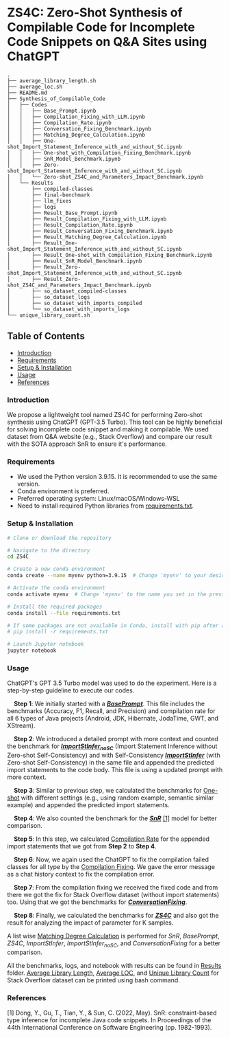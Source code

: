 # ZS4C: Zero-Shot Synthesis of Compilable Code for Incomplete Code Snippets on Q&A Sites using ChatGPT

```
.
├── average_library_length.sh
├── average_loc.sh
├── README.md
├── Synthesis_of_Compilable_Code
│   ├── Codes
│   │   ├── Base_Prompt.ipynb
│   │   ├── Compilation_Fixing_with_LLM.ipynb
│   │   ├── Compilation_Rate.ipynb
│   │   ├── Conversation_Fixing_Benchmark.ipynb
│   │   ├── Matching_Degree_Calculation.ipynb
│   │   ├── One-shot_Import_Statement_Inference_with_and_without_SC.ipynb
│   │   ├── One-shot_with_Compilation_Fixing_Benchmark.ipynb
│   │   ├── SnR_Model_Benchmark.ipynb
│   │   ├── Zero-shot_Import_Statement_Inference_with_and_without_SC.ipynb
│   │   └── Zero-shot_ZS4C_and_Parameters_Impact_Benchmark.ipynb
│   └── Results
│       ├── compiled-classes
│       ├── final-benchmark
│       ├── llm_fixes
│       ├── logs
│       ├── Result_Base_Prompt.ipynb
│       ├── Result_Compilation_Fixing_with_LLM.ipynb
│       ├── Result_Compilation_Rate.ipynb
│       ├── Result_Conversation_Fixing_Benchmark.ipynb
│       ├── Result_Matching_Degree_Calculation.ipynb
│       ├── Result_One-shot_Import_Statement_Inference_with_and_without_SC.ipynb
│       ├── Result_One-shot_with_Compilation_Fixing_Benchmark.ipynb
│       ├── Result_SnR_Model_Benchmark.ipynb
│       ├── Result_Zero-shot_Import_Statement_Inference_with_and_without_SC.ipynb
│       ├── Result_Zero-shot_ZS4C_and_Parameters_Impact_Benchmark.ipynb
│       ├── so_dataset_compiled-classes
│       ├── so_dataset_logs
│       ├── so_dataset_with_imports_compiled
│       └── so_dataset_with_imports_logs
└── unique_library_count.sh
```

## Table of Contents
  - [Introduction](#introduction)
  - [Requirements](#requirements)
  - [Setup \& Installation](#setup--installation)
  - [Usage](#usage)
  - [References](#references)

### Introduction

We propose a lightweight tool named ZS4C for performing Zero-shot synthesis using ChatGPT (GPT-3.5 Turbo). This tool can be highly beneficial for solving incomplete code snippet and making it compilable. We used dataset from Q&A website (e.g., Stack Overflow) and compare our result with the SOTA approach SnR to ensure it's performance.

### Requirements

- We used the Python version 3.9.15. It is recommended to use the same version.
- Conda environment is preferred.
- Preferred operating system: Linux/macOS/Windows-WSL
- Need to install required Python libraries from [requirements.txt](requirements.txt).

### Setup & Installation

```bash
# Clone or download the repository

# Navigate to the directory
cd ZS4C

# Create a new conda environment
conda create --name myenv python=3.9.15  # Change 'myenv' to your desired conda environment name.

# Activate the conda environment
conda activate myenv  # Change 'myenv' to the name you set in the previous step.

# Install the required packages
conda install --file requirements.txt

# If some packages are not available in Conda, install with pip after activating the conda environment:
# pip install -r requirements.txt

# Launch Jupyter notebook
jupyter notebook
```

### Usage

ChatGPT's GPT 3.5 Turbo model was used to do the experiment. Here is a step-by-step guideline to execute our codes.


&nbsp;&nbsp;&nbsp;&nbsp;**Step 1**: We initially started with a [***BasePrompt***](Synthesis_of_Compilable_Code/Codes/Base_Prompt.ipynb). This file includes the benchmarks (Accuracy, F1, Recall, and Precision) and compilation rate for all 6 types of Java projects (Android, JDK, Hibernate, JodaTime, GWT, and XStream).
   
&nbsp;&nbsp;&nbsp;&nbsp;**Step 2**: We introduced a detailed prompt with more context and counted the benchmark for [***ImportStInfer<sub>noSC</sub>***](Synthesis_of_Compilable_Code/Codes/Zero-shot_Import_Statement_Inference_with_and_without_SC.ipynb) (Import Statement Inference without Zero-shot Self-Consistency) and with Self-Consistency [***ImportStInfer***](Synthesis_of_Compilable_Code/Codes/Zero-shot_Import_Statement_Inference_with_and_without_SC.ipynb) (with Zero-shot Self-Consistency) in the same file and appended the predicted import statements to the code body. This file is using a updated prompt with more context.
   
&nbsp;&nbsp;&nbsp;&nbsp;**Step 3**: Similar to previous step, we calculated the benchmarks for [One-shot](Synthesis_of_Compilable_Code/Codes/One-shot_Import_Statement_Inference_with_and_without_SC.ipynb) with different settings (e.g., using random example, semantic similar example) and appended the predicted import statements.
   
&nbsp;&nbsp;&nbsp;&nbsp;**Step 4**: We also counted the benchmark for the [***SnR***](Synthesis_of_Compilable_Code/Codes/SnR_Model_Benchmark.ipynb) [[1]](#ref1) model for better comparison.
   
&nbsp;&nbsp;&nbsp;&nbsp;**Step 5**: In this step, we calculated [Compilation Rate](Synthesis_of_Compilable_Code/Codes/Compilation_Rate.ipynb) for the appended import statements that we got from **Step 2** to **Step 4**.

&nbsp;&nbsp;&nbsp;&nbsp;**Step 6**: Now, we again used the ChatGPT to fix the compilation failed classes for all type by the [Compilation Fixing](Synthesis_of_Compilable_Code/Codes/Compilation_Fixing_with_LLM.ipynb). We gave the error message as a chat history context to fix the compilation error.

&nbsp;&nbsp;&nbsp;&nbsp;**Step 7**: From the compilation fixing we received the fixed code and from there we got the fix for Stack Overflow dataset (without import statements) too. Using that we got the benchmarks for [***ConversationFixing***](Synthesis_of_Compilable_Code/Codes/Conversation_Fixing_Benchmark.ipynb).

&nbsp;&nbsp;&nbsp;&nbsp;**Step 8**: Finally, we calculated the benchmarks for [***ZS4C***](Synthesis_of_Compilable_Code/Codes/Zero-shot_ZS4C_and_Parameters_Impact_Benchmark.ipynb) and also got the result for analyzing the impact of parameter for K samples.



A list wise [Matching Degree Calculation](Synthesis_of_Compilable_Code/Codes/Matching_Degree_Calculation.ipynb) is performed for *SnR*, *BasePrompt*, *ZS4C*, *ImportStInfer*, *ImportStInfer<sub>noSC</sub>*, and *ConversationFixing* for a better comparison.

All the benchmarks, logs, and notebook with results can be found in [Results](Synthesis_of_Compilable_Code/Results) folder. [Average Library Length](average_library_length.sh), [Average LOC](average_loc.sh), and [Unique Library Count](unique_library_count.sh) for Stack Overflow dataset can be printed using bash command.

### References

<a name="ref1"></a>
[1] Dong, Y., Gu, T., Tian, Y., & Sun, C. (2022, May). SnR: constraint-based type inference for incomplete Java code snippets. In Proceedings of the 44th International Conference on Software Engineering (pp. 1982-1993).